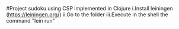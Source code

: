 #Project sudoku using CSP implemented in Clojure
i.Install leiningen (https://leiningen.org/)
ii.Go to the folder
iii.Execute in the shell the command "lein run"